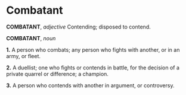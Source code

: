 # Combatant

**COMBATANT**, _adjective_ Contending; disposed to contend.

**COMBATANT**, _noun_

**1.** A person who combats; any person who fights with another, or in an army, or fleet.

**2.** A duellist; one who fights or contends in battle, for the decision of a private quarrel or difference; a champion.

**3.** A person who contends with another in argument, or controversy.
